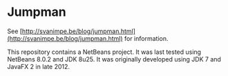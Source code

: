 # Jumpman

See [http://svanimpe.be/blog/jumpman.html](http://svanimpe.be/blog/jumpman.html) for information.

This repository contains a NetBeans project. It was last tested using NetBeans 8.0.2 and JDK 8u25.
It was originally developed using JDK 7 and JavaFX 2 in late 2012.
